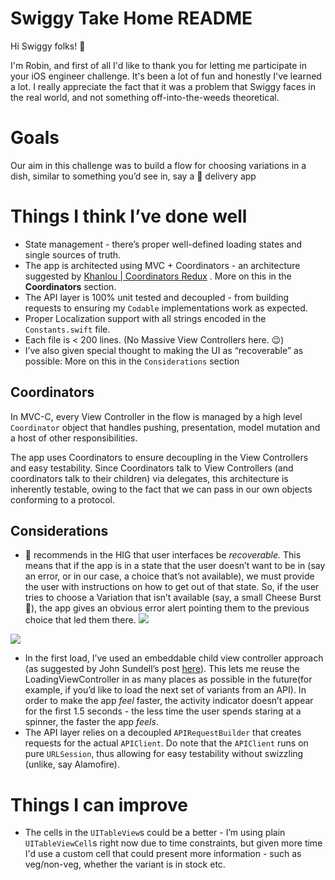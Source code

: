 # Swiggy Take Home README
Hi Swiggy folks! 👋

I'm Robin, and first of all I'd like to thank you for letting me participate in your iOS engineer challenge. It's been a lot of fun and honestly I've learned a lot. I really appreciate the fact that it was a problem that Swiggy faces in the real world, and not something off-into-the-weeds theoretical.


# Goals

Our aim in this challenge was to build a flow for choosing variations in a dish, similar to something you’d see in, say a 🍕  delivery app


# Things I think I’ve done well
- State management - there’s proper well-defined loading states and single sources of truth.
- The app is architected using MVC + Coordinators - an architecture suggested by [Khanlou | Coordinators Redux](http://khanlou.com/2015/10/coordinators-redux/) . More on this in the **Coordinators** section.
- The API layer is 100% unit tested and decoupled - from building requests to ensuring my `Codable` implementations work as expected.
- Proper Localization support with all strings encoded in the `Constants.swift` file.
- Each file is < 200 lines. (No Massive View Controllers here. 😉)
- I’ve also given special thought to making the UI as “recoverable” as possible: More on this in the  `Considerations` section


## Coordinators

In MVC-C, every View Controller in the flow is managed by a high level `Coordinator` object that handles pushing, presentation, model mutation and a host of other responsibilities.

The app uses Coordinators to ensure decoupling in the View Controllers and easy testability. Since Coordinators talk to View Controllers (and coordinators talk to their children) via delegates, this architecture is inherently testable, owing to the fact that we can pass in our own objects conforming to a protocol.


## Considerations
-  recommends in the HIG that user interfaces be *recoverable.* This means that if the app is in a state that the user doesn’t want to be in (say an error, or in our case, a choice that’s not available), we must provide the user with instructions on how to get out of that state. So, if the user tries to choose a Variation that isn’t available (say, a small Cheese Burst 🍕), the app gives an obvious error alert pointing them to the previous choice that led them there.
![](https://d2mxuefqeaa7sj.cloudfront.net/s_4303F6B53268AA89D3E1EE6BA33AED940A1013EFDA715CB7CC729719A99FBBD0_1527161874348_file.png)

![](https://d2mxuefqeaa7sj.cloudfront.net/s_4303F6B53268AA89D3E1EE6BA33AED940A1013EFDA715CB7CC729719A99FBBD0_1527162277358_file.png)

- In the first load, I’ve used an embeddable child view controller approach (as suggested by John Sundell’s post [here](https://www.swiftbysundell.com/posts/using-child-view-controllers-as-plugins-in-swift)). This lets me reuse the LoadingViewController in as many places as possible in the future(for example, if you’d like to load the next set of variants from an API). In order to make the app *feel* faster, the activity indicator doesn’t appear for the first 1.5 seconds - the less time the user spends staring at a spinner, the faster the app *feels*.
- The API layer relies on a decoupled `APIRequestBuilder` that creates requests for the actual `APIClient`. Do note that the `APIClient` runs on pure `URLSession`, thus allowing for easy testability without swizzling (unlike, say Alamofire).



# Things I can improve


- The cells in the `UITableView`s could be a better - I’m using plain `UITableViewCell`s right now due to time constraints, but given more time I'd use a custom cell that could present more information - such as veg/non-veg, whether the variant is in stock etc.


